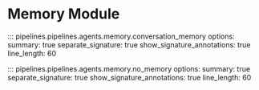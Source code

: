 # Memory Module

::: pipelines.pipelines.agents.memory.conversation_memory
    options:
        summary: true
        separate_signature: true
        show_signature_annotations: true
        line_length: 60

::: pipelines.pipelines.agents.memory.no_memory
    options:
        summary: true
        separate_signature: true
        show_signature_annotations: true
        line_length: 60
